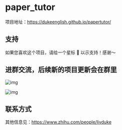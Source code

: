 <!--
 * @Descripttion: 
 * @Author: Duke 叶兀
 * @E-mail: ljyduke@gmail.com
 * @Date: 2024-01-03 22:51:03
 * @LastEditors: Duke 叶兀
 * @LastEditTime: 2024-01-24 23:42:38
-->
# paper_tutor

项目地址：https://dukeenglish.github.io/papertutor/

## 支持

如果您喜欢这个项目，请给一个星标 🌟 以示支持！感谢～


## 进群交流，后续新的项目更新会在群里

![img](https://github.com/DukeEnglish/papertutor/tree/main/assets/qr_code.jpg)

![img](https://github.com/DukeEnglish/papertutor/tree/main/assets/per_qr_code.jpg)

## 联系方式
其他信息见：https://www.zhihu.com/people/ljyduke
